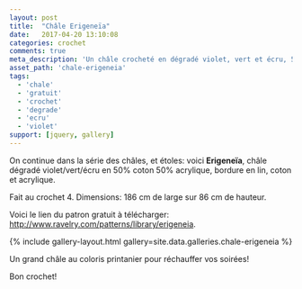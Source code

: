 ```yaml
---
layout: post
title:  "Châle Erigeneïa"
date:   2017-04-20 13:10:08
categories: crochet
comments: true
meta_description: 'Un châle crocheté en dégradé violet, vert et écru, 50% coton et 50% acrylique, bordure en lin, coton et acrylique'
asset_path: 'chale-erigeneia'
tags:
  - 'chale'
  - 'gratuit'
  - 'crochet'
  - 'degrade'
  - 'ecru'
  - 'violet'
support: [jquery, gallery]
---
```


On continue dans la série des châles, et étoles: voici **Erigeneïa**, châle dégradé violet/vert/écru en 50% coton 50% acrylique, bordure en lin, coton et acrylique.

Fait au crochet 4. Dimensions: 186 cm de large sur 86 cm de hauteur.

Voici le lien du patron gratuit à télécharger: <http://www.ravelry.com/patterns/library/erigeneia>.

{% include gallery-layout.html gallery=site.data.galleries.chale-erigeneia %}

Un grand châle au coloris printanier pour réchauffer vos soirées!

Bon crochet!
